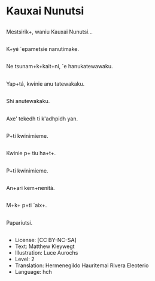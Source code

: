 # Kauxai Nunutsi

##
Mestsirik+, waniu Kauxai Nunutsi...

##
K+yé ´epametsie nanutimake.

##
Ne tsunam+k+kait+ni, ´e hanukatewawaku.

##
Yap+tá, kwinie anu tatewakaku.

##
Shi anutewakaku.

##
Axe' tekedh ti k'adhpidh yan.

##
P+ti kwinimieme.

##
Kwinie p+ tiu ha+t+.

##
P+ti kwinimieme.

##
An+ari kem+nenitá.

##
M+k+ p+ti ´aix+.

##
Papariutsi.

##
* License: [CC BY-NC-SA]
* Text: Matthew Kleywegt
* Illustration: Luce Aurochs
* Level: 2
* Translation: Hermenegildo Hauritemai Rivera Eleoterio
* Language: hch
